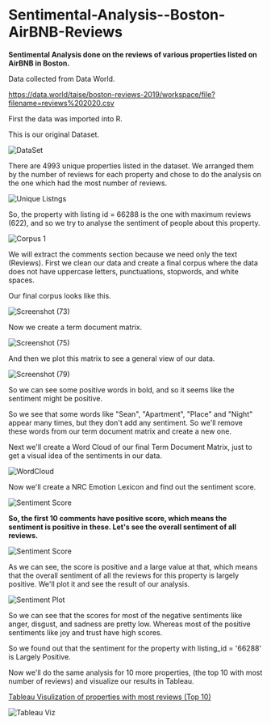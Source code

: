 # Sentimental-Analysis--Boston-AirBNB-Reviews
**Sentimental Analysis done on the reviews of various properties listed on AirBNB in Boston.**

Data collected from Data World. 

https://data.world/taise/boston-reviews-2019/workspace/file?filename=reviews%202020.csv

First the data was imported into R.

This is our original Dataset.

![DataSet](https://user-images.githubusercontent.com/97380339/165306218-ed029427-0c4c-4d26-b9de-cc088931cc4d.png)

There are 4993 unique properties listed in the dataset. 
We arranged them by the number of reviews for each property and chose to do the analysis on the one which had the most number of reviews.

![Unique Listngs](https://user-images.githubusercontent.com/97380339/165309058-57cba2c3-4036-4280-a862-36c94139b120.png)

So, the property with listing id = 66288 is the one with maximum reviews (622), and so we try to analyse the sentiment of people about this property.

![Corpus 1](https://user-images.githubusercontent.com/97380339/165315314-606583ea-01cf-4066-9a63-a531d86b744d.png)

We will extract the comments section because we need only the text (Reviews).
First we clean our data and create a final corpus where the data does not have uppercase letters, punctuations, stopwords, and white spaces.

Our final corpus looks like this.

![Screenshot (73)](https://user-images.githubusercontent.com/97380339/165315912-34b654fd-814f-4302-a120-57110fd7211e.png)

Now we create a term document matrix.

![Screenshot (75)](https://user-images.githubusercontent.com/97380339/165316524-1fa05621-7173-47e4-961d-c310637873a9.png)

And then we plot this matrix to see a general view of our data.

![Screenshot (79)](https://user-images.githubusercontent.com/97380339/165318034-38f89ac4-a4f6-4408-9e8f-9a069cc1c0a2.png)

So we can see some positive words in bold, and so it seems like the sentiment might be positive.

So we see that some words like "Sean", "Apartment", "Place" and "Night" appear many times, but they don't add any sentiment.
So we'll remove these words from our term document matrix and create a new one.

Next we'll create a Word Cloud of our final Term Document Matrix, just to get a visual idea of the sentiments in our data.

![WordCloud](https://user-images.githubusercontent.com/97380339/165319286-e031409a-02ba-48ad-b47c-bebc539a1f9a.png)

Now we'll create a NRC Emotion Lexicon and find out the sentiment score.

![Sentiment Score](https://user-images.githubusercontent.com/97380339/165321870-c66149a8-6f45-4faa-9d63-fda51403e260.png)

**So, the first 10 comments have positive score, which means the sentiment is positive in these. Let's see the overall sentiment of all reviews.**

![Sentiment Score](https://user-images.githubusercontent.com/97380339/165322391-ac47c02f-a64c-4d1e-bb80-c7886985f7fa.png)

As we can see, the score is positive and a large value at that, which means that the overall sentiment of all the reviews for this property is largely positive.
We'll plot it and see the result of our analysis.

![Sentiment Plot](https://user-images.githubusercontent.com/97380339/165323030-d2965308-c68a-4406-8e39-df26d3acbcd5.png)


So we can see that the scores for most of the negative sentiments like anger, disgust, and sadness are pretty low.
Whereas most of the positive sentiments like joy and trust have high scores.

So we found out that the sentiment for the property with listing_id = '66288' is Largely Positive.

Now we'll do the same analysis for 10 more properties, (the top 10 with most number of reviews) and visualize our results in Tableau.

[Tableau Visulization of properties with most reviews (Top 10)](https://public.tableau.com/app/profile/daniya.qureshi/viz/SentimentAnalysis-BostonAirBNBReviews/AirBNBLisitings)

![Tableau Viz](https://user-images.githubusercontent.com/97380339/165324319-bd43f597-8140-43ab-b237-e62067669c2c.png)



